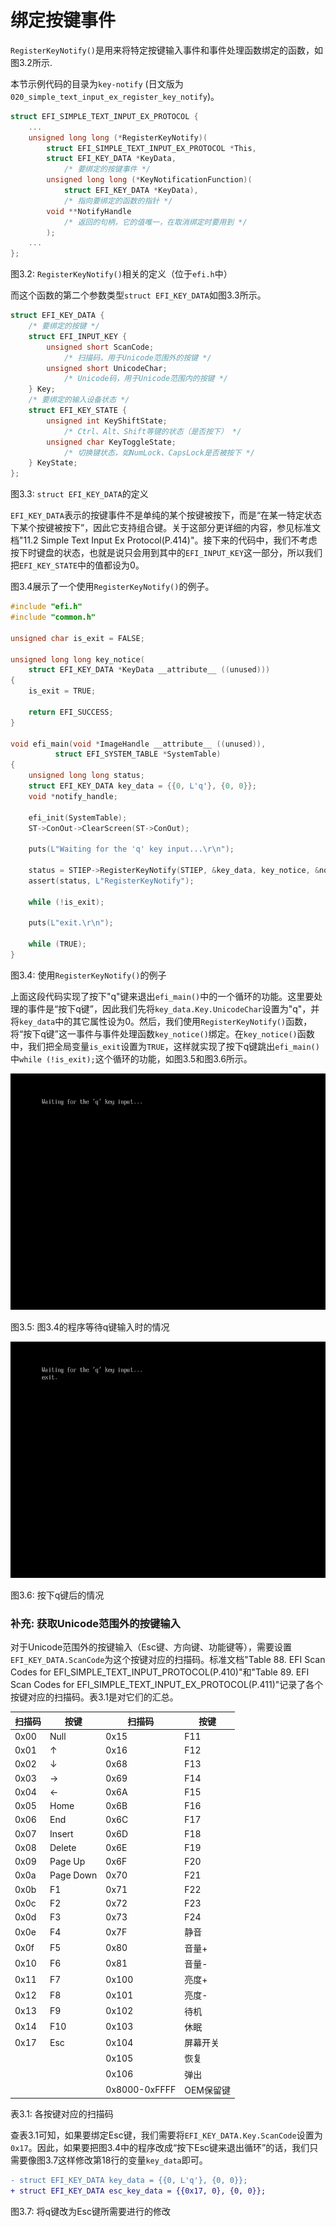# 绑定按键事件

`RegisterKeyNotify()`是用来将特定按键输入事件和事件处理函数绑定的函数，如图3.2所示.

本节示例代码的目录为`key-notify` (日文版为`020_simple_text_input_ex_register_key_notify`)。

```c
struct EFI_SIMPLE_TEXT_INPUT_EX_PROTOCOL {
    ...
    unsigned long long (*RegisterKeyNotify)(
        struct EFI_SIMPLE_TEXT_INPUT_EX_PROTOCOL *This,
        struct EFI_KEY_DATA *KeyData,
            /* 要绑定的按键事件 */
        unsigned long long (*KeyNotificationFunction)(
            struct EFI_KEY_DATA *KeyData),
            /* 指向要绑定的函数的指针 */
        void **NotifyHandle
            /* 返回的句柄，它的值唯一，在取消绑定时要用到 */
        );
    ...
};
```

图3.2: `RegisterKeyNotify()`相关的定义（位于`efi.h`中）

而这个函数的第二个参数类型`struct EFI_KEY_DATA`如图3.3所示。

```c
struct EFI_KEY_DATA {
    /* 要绑定的按键 */
    struct EFI_INPUT_KEY {
        unsigned short ScanCode;
            /* 扫描码，用于Unicode范围外的按键 */
        unsigned short UnicodeChar;
            /* Unicode码，用于Unicode范围内的按键 */
    } Key;
    /* 要绑定的输入设备状态 */
    struct EFI_KEY_STATE {
        unsigned int KeyShiftState;
            /* Ctrl、Alt、Shift等键的状态（是否按下） */
        unsigned char KeyToggleState;
            /* 切换键状态，如NumLock、CapsLock是否被按下 */
    } KeyState;
};
```

图3.3: `struct EFI_KEY_DATA`的定义

`EFI_KEY_DATA`表示的按键事件不是单纯的某个按键被按下，而是“在某一特定状态下某个按键被按下”，因此它支持组合键。关于这部分更详细的内容，参见标准文档"11.2 Simple Text Input Ex Protocol(P.414)"。接下来的代码中，我们不考虑按下时键盘的状态，也就是说只会用到其中的`EFI_INPUT_KEY`这一部分，所以我们把`EFI_KEY_STATE`中的值都设为0。

图3.4展示了一个使用`RegisterKeyNotify()`的例子。

```c
#include "efi.h"
#include "common.h"

unsigned char is_exit = FALSE;

unsigned long long key_notice(
    struct EFI_KEY_DATA *KeyData __attribute__ ((unused)))
{
    is_exit = TRUE;

    return EFI_SUCCESS;
}

void efi_main(void *ImageHandle __attribute__ ((unused)),
          struct EFI_SYSTEM_TABLE *SystemTable)
{
    unsigned long long status;
    struct EFI_KEY_DATA key_data = {{0, L'q'}, {0, 0}};
    void *notify_handle;

    efi_init(SystemTable);
    ST->ConOut->ClearScreen(ST->ConOut);

    puts(L"Waiting for the 'q' key input...\r\n");

    status = STIEP->RegisterKeyNotify(STIEP, &key_data, key_notice, &notify_handle);
    assert(status, L"RegisterKeyNotify");

    while (!is_exit);

    puts(L"exit.\r\n");

    while (TRUE);
}
```

图3.4: 使用`RegisterKeyNotify()`的例子

上面这段代码实现了按下"q"键来退出`efi_main()`中的一个循环的功能。这里要处理的事件是“按下q键”，因此我们先将`key_data.Key.UnicodeChar`设置为"q"，并将`key_data`中的其它属性设为0。然后，我们使用`RegisterKeyNotify()`函数，将“按下q键”这一事件与事件处理函数`key_notice()`绑定。在`key_notice()`函数中，我们把全局变量`is_exit`设置为`TRUE`，这样就实现了按下q键跳出`efi_main()`中`while (!is_exit);`这个循环的功能，如图3.5和图3.6所示。

![等待q键输入时的情况](../../images/part2/key-notify-unpressed.png)

图3.5: 图3.4的程序等待q键输入时的情况

![按下q键后的情况](../../images/part2/key-notify-pressed.png)

图3.6: 按下q键后的情况


### 补充: 获取Unicode范围外的按键输入

对于Unicode范围外的按键输入（Esc键、方向键、功能键等），需要设置`EFI_KEY_DATA.ScanCode`为这个按键对应的扫描码。标准文档"Table 88. EFI Scan Codes for EFI_SIMPLE_TEXT_INPUT_PROTOCOL(P.410)"和"Table 89. EFI Scan Codes for EFI_SIMPLE_TEXT_INPUT_EX_PROTOCOL(P.411)"记录了各个按键对应的扫描码。表3.1是对它们的汇总。

| 扫描码 | 按键      | 扫描码        | 按键      |
| ------ | --------- | ------------- | --------- |
| 0x00   | Null      | 0x15          | F11       |
| 0x01   | ↑         | 0x16          | F12       |
| 0x02   | ↓         | 0x68          | F13       |
| 0x03   | →         | 0x69          | F14       |
| 0x04   | ←         | 0x6A          | F15       |
| 0x05   | Home      | 0x6B          | F16       |
| 0x06   | End       | 0x6C          | F17       |
| 0x07   | Insert    | 0x6D          | F18       |
| 0x08   | Delete    | 0x6E          | F19       |
| 0x09   | Page Up   | 0x6F          | F20       |
| 0x0a   | Page Down | 0x70          | F21       |
| 0x0b   | F1        | 0x71          | F22       |
| 0x0c   | F2        | 0x72          | F23       |
| 0x0d   | F3        | 0x73          | F24       |
| 0x0e   | F4        | 0x7F          | 静音      |
| 0x0f   | F5        | 0x80          | 音量+     |
| 0x10   | F6        | 0x81          | 音量-     |
| 0x11   | F7        | 0x100         | 亮度+     |
| 0x12   | F8        | 0x101         | 亮度-     |
| 0x13   | F9        | 0x102         | 待机      |
| 0x14   | F10       | 0x103         | 休眠      |
| 0x17   | Esc       | 0x104         | 屏幕开关  |
|        |           | 0x105         | 恢复      |
|        |           | 0x106         | 弹出      |
|        |           | 0x8000-0xFFFF | OEM保留键 |

表3.1: 各按键对应的扫描码

查表3.1可知，如果要绑定Esc键，我们需要将`EFI_KEY_DATA.Key.ScanCode`设置为`0x17`。因此，如果要把图3.4中的程序改成“按下Esc键来退出循环”的话，我们只需要像图3.7这样修改第18行的变量`key_data`即可。

```diff
- struct EFI_KEY_DATA key_data = {{0, L'q'}, {0, 0}};
+ struct EFI_KEY_DATA esc_key_data = {{0x17, 0}, {0, 0}};
```

图3.7: 将q键改为Esc键所需要进行的修改
